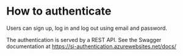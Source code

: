 # How to authenticate

Users can sign up, log in and log out using email and password.

The authentication is served by a REST API.
See the Swagger documentation at https://si-authentication.azurewebsites.net/docs/